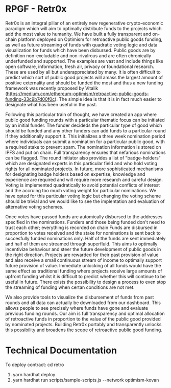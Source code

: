 # RPGF - Retr0x

Retr0x is an integral pillar of an entirely new regenerative crypto-economic paradigm which will aim to optimally distribute funds to the projects which add the most value to humanity. We have built a fully transparent and on-chain platform deployed on Optimism for retroactive public goods funding, as well as future streaming of funds with quadratic voting logic and data visualization for funds which have been disbursed. Public goods are by definition non-excludable and non-rivalrous and are often chronically underfunded and supported. The examples are vast and include things like open software, information, fresh air, privacy or foundational research. These are used by all but underappreciated by many. It is often difficult to predict which sort of public good projects will amass the largest amount of positive externality and should be funded the most and thus a new funding framework was recently proposed by Vitalik (https://medium.com/ethereum-optimism/retroactive-public-goods-funding-33c9b7d00f0c). The simple idea is that it is in fact much easier to designate what has been useful in the past.

Following this particular train of thought, we have created an app where public good funding rounds with a particular thematic focus can be initiated by an initial funder. The funder decideds the particular type of good which should be funded and any other funders can add funds to a particular round if they additionally support it. This initializes a three week nomination period where individuals can submit a nomination for a particular public good, with a required stake to prevent spam. The nomination information is stored on IPFS and put on chain. Full transparency ensures that nefarious nominations can be flagged. The round initiator also provides a list of "badge-holders" which are designated experts in this particular field and who hold voting rights for all nominated projects. In future, more sophisticated mechanisms for designating badge holders based on expertise, knowledge and experience are required and will require more research and careful design. Voting is implemented quadratically to avoid potential conflicts of interest and the accruing too much voting weight for particular nominations. We have opted for this particular voting logic but changing the voting scheme should be trivial and we would like to see the implentation and evaluation of alternative voting schemes.

Once votes have passed funds are automically disbursed to the addresses specified in the nominations. Funders and those being funded don't need to trust each other; everything is recorded on chain Funds are disbursed in proportion to votes received and the stake for nominations is sent back to succesfully funded nominations only. Half of the funds are sent immediately and half of them are streamed through superfluid. This aims to optimally incentivize behaviour and steer the future development of public goods in the right direction. Projects are rewarded for their past provision of value and also receive a small continuous stream of income to optimally support future provision of value. Immediate unlocking of all funds would have the same effect as traditional funding where projects receive large amounts of upfront funding whilst it is difficult to predict whether this will continue to be useful in future. There exists the possibility to design a process to even stop the streaming of funding when certan conditions are not met. 

We also provide tools to visualize the disbursement of funds from past rounds and all data can actually be downloaded from our dashboard. This allows people to see precisely where funds have gone and evaluate previous funding rounds. Our aim is full transparency and optimal allocation of retroactive funds in proportion to the value of the public good provided by nominated projects. Building Retr0x portably and transparently unlocks this possibility and broadens the scope of retroactive public good funding.


# Technical Documentation

To deploy contract:
cd retro
1. yarn hardhat deploy
2. yarn hardhat run scripts/sample-scripts.js --network optimism-kovan
